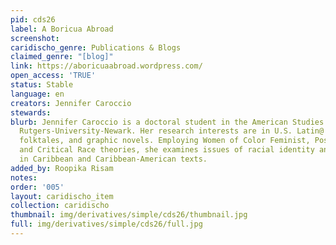 ```yaml
---
pid: cds26
label: A Boricua Abroad
screenshot: 
caridischo_genre: Publications & Blogs
claimed_genre: "[blog]"
link: https://aboricuaabroad.wordpress.com/
open_access: 'TRUE'
status: Stable
language: en
creators: Jennifer Caroccio
stewards: 
blurb: Jennifer Caroccio is a doctoral student in the American Studies Program at
  Rutgers-University-Newark. Her research interests are in U.S. Latin@ culture & literature,
  folktales, and graphic novels. Employing Women of Color Feminist, Postcolonial,
  and Critical Race theories, she examines issues of racial identity and misogyny
  in Caribbean and Caribbean-American texts.
added_by: Roopika Risam
notes: 
order: '005'
layout: caridischo_item
collection: caridischo
thumbnail: img/derivatives/simple/cds26/thumbnail.jpg
full: img/derivatives/simple/cds26/full.jpg
---
```

